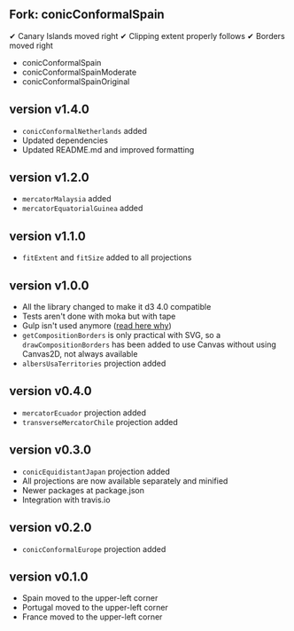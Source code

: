 Fork: conicConformalSpain
----

✔ Canary Islands moved right
✔ Clipping extent properly follows
✔ Borders moved right

- conicConformalSpain
- conicConformalSpainModerate
- conicConformalSpainOriginal

version v1.4.0
--------------

- `conicConformalNetherlands` added
- Updated dependencies
- Updated README.md and improved formatting

version v1.2.0
--------------

- `mercatorMalaysia` added
- `mercatorEquatorialGuinea` added

version v1.1.0
--------------

- `fitExtent` and `fitSize` added to all projections

version v1.0.0
--------------

- All the library changed to make it d3 4.0 compatible
- Tests aren't done with moka but with tape
- Gulp isn't used anymore ([read here why](https://bost.ocks.org/mike/d3-plugin/))
- `getCompositionBorders` is only practical with SVG, so a `drawCompositionBorders` has been added to use Canvas without using Canvas2D, not always available
- `albersUsaTerritories` projection added

version v0.4.0
--------------

- `mercatorEcuador` projection added
- `transverseMercatorChile` projection added

version v0.3.0
--------------

- `conicEquidistantJapan` projection added
- All projections are now available separately and minified
- Newer packages at package.json
- Integration with travis.io

version v0.2.0
--------------

- `conicConformalEurope` projection added

version v0.1.0
--------------

- Spain moved to the upper-left corner
- Portugal moved to the upper-left corner
- France moved to the upper-left corner
